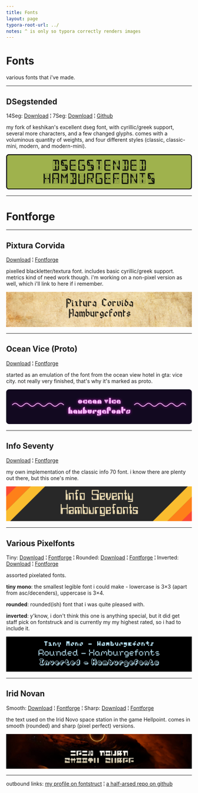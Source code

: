```yaml
---
title: Fonts
layout: page
typora-root-url: ../
notes: ^ is only so typora correctly renders images
---
```


# Fonts

various fonts that i've made.

---

## DSegstended

14Seg: [Download](https://github.com/ZeusOfTheCrows/DSegstended/releases/latest/download/DSeg14.zip) ¦ 7Seg: [Download](https://github.com/ZeusOfTheCrows/DSegstended/releases/latest/download/DSeg7.zip) ¦ [Github](https://github.com/ZeusOfTheCrows/DSegstended/)

my fork of keshikan's excellent dseg font, with cyrillic/greek support, several more characters, and a few changed glyphs. comes with a voluminous quantity of weights, and four different styles (classic, classic-mini, modern, and modern-mini).

![](/assets/images/fonts/dsegstended.png)

---

# Fontforge

---

## Pixtura Corvida

[Download](/assets/fonts/fontstruct/pixtura-corvida.ttf) ¦ [Fontforge](https://www.fontstruct.com/fontstructions/show/1954327/)

pixelled blackletter/textura font. includes basic cyrillic/greek support. metrics kind of need work though. i'm working on a non-pixel version as well, which i'll link to here if i remember.

![](/assets/images/fonts/fontstruct/pixtura-corvida.png)

---

## Ocean Vice (Proto)

[Download](/assets/fonts/fontstruct/ocean-vice-proto.ttf) ¦ [Fontforge](https://www.fontstruct.com/fontstructions/show/1950206/)

started as an emulation of the font from the ocean view hotel in gta: vice city. not really very finished, that's why it's marked as proto.

![](/assets/images/fonts/fontstruct/ocean-vice.png)

---

## Info Seventy

[Download](/assets/fonts/fontstruct/info-70.ttf) ¦ [Fontforge](https://www.fontstruct.com/fontstructions/show/1797228/)

my own implementation of the classic info 70 font. i know there are plenty out there, but this one's mine.

![](/assets/images/fonts/fontstruct/info-seventy.png)

---

## Various Pixelfonts

Tiny: [Download](/assets/fonts/fontstruct/tiny-mono.ttf) ¦ [Fontforge](https://www.fontstruct.com/fontstructions/show/1837063/) ¦ Rounded: [Download](/assets/fonts/fontstruct/rounded-pixelfont.ttf) ¦ [Fontforge](https://www.fontstruct.com/fontstructions/show/1411349/) ¦ Inverted: [Download](/assets/fonts/fontstruct/rounded-pixelfont.ttf) ¦ [Fontforge](https://www.fontstruct.com/fontstructions/show/1418874/)

assorted pixelated fonts.

**tiny mono**: the smallest legible font i could make - lowercase is 3×3 (apart from asc/decenders), uppercase is 3×4.

**rounded**: rounded(ish) font that i was quite pleased with.

**inverted**: y'know, i don't think this one is anything special, but it did get staff pick on fontstruck and is currently my my highest rated, so i had to include it.

![](/assets/images/fonts/fontstruct/various-pixelfonts.png)

---

## Irid Novan

Smooth: [Download](/assets/fonts/fontstruct/irid-novan-smooth.ttf) ¦ [Fontforge](https://www.fontstruct.com/fontstructions/show/1960809/) ¦ Sharp: [Download](/assets/fonts/fontstruct/irid-novan-sharp.ttf) ¦ [Fontforge](https://www.fontstruct.com/fontstructions/show/1960792/)

the text used on the Irid Novo space station in the game Hellpoint. comes in smooth (rounded) and sharp (pixel perfect) versions.

![](/assets/images/fonts/fontstruct/irid-novan.png)

---

outbound links: [my profile on fontstruct](https://www.fontstruct.com/fontstructors/1438889/jupitorr?order=by-balanced-rating) ¦ [a half-arsed repo on github](https://github.com/ZeusOfTheCrows/Fonts/)
